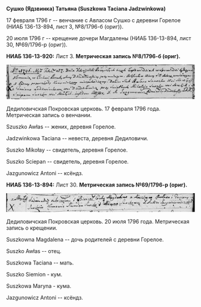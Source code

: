 **Сушко (Ядзвинка) Татьяна (Suszkowa Taciana Jadzwinkowa)**

17 февраля 1796 г -- венчание с Авласом Сушко с деревни Горелое (НИАБ
136-13-894, лист 3, №8/1796-б (ориг)).

20 июля 1796 г -- крещение дочери Магдалены (НИАБ 136-13-894, лист 30,
№69/1796-р (ориг)).

**НИАБ 136-13-920:** Лист 3. **Метрическая запись №8/1796-б (ориг).**

![](./media/4ba629b368982eeaeed5a5f03ab7155cf3f598a6.png)

Дедиловичская Покровская церковь. 17 февраля 1796 года. Метрическая
запись о венчании.

Szuszko Awłas -- жених, деревня Горелое.

Jadzwinkowa Taciana -- невеста, деревня Дедиловичи.

Suszko Mikołay -- свидетель, деревня Горелое.

Suszko Sciepan -- свидетель, деревня Горелое.

Jazgunowicz Antoni -- ксёндз.

**НИАБ 136-13-894:** Лист 30. **Метрическая запись №69/1796-р (ориг).**

![](./media/80a640ba413ca1ed3c436d1597fc78cf4efde3d7.png)

Дедиловичская Покровская церковь. 20 июля 1796 года. Метрическая запись
о крещении.

Suszkowna Magdalena -- дочь родителей с деревни Горелое.

Suszko Awłas -- отец.

Suszkowa Taciana -- мать.

Suszko Siemion - кум.

Suszkowa Maryna - кума.

Jazgunowicz Antoni -- ксёндз.

